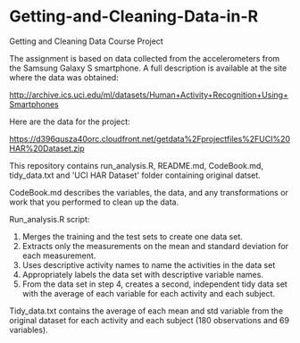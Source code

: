 # Getting-and-Cleaning-Data-in-R
Getting and Cleaning Data Course Project

The assignment is based on data collected from the accelerometers from the Samsung Galaxy S smartphone. A full description is available at the site where the data was obtained:

http://archive.ics.uci.edu/ml/datasets/Human+Activity+Recognition+Using+Smartphones

Here are the data for the project:

https://d396qusza40orc.cloudfront.net/getdata%2Fprojectfiles%2FUCI%20HAR%20Dataset.zip

This repository contains run_analysis.R, README.md, CodeBook.md, tidy_data.txt and 'UCI HAR Dataset' folder containing original datset.

CodeBook.md describes the variables, the data, and any transformations or work that you performed to clean up the data.

Run_analysis.R script:

1. Merges the training and the test sets to create one data set.
2. Extracts only the measurements on the mean and standard deviation for each measurement.
3. Uses descriptive activity names to name the activities in the data set
4. Appropriately labels the data set with descriptive variable names.
5. From the data set in step 4, creates a second, independent tidy data set with the average of each variable for each activity and each subject.

Tidy_data.txt contains the average of each mean and std variable from the original dataset for each activity and each subject (180 observations and 69 variables).


